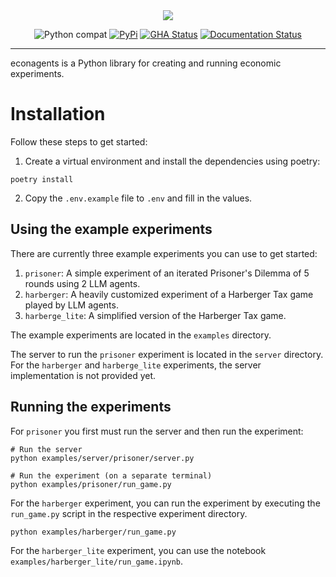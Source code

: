 <div align="center">
  <img src="https://raw.githubusercontent.com/iwanalabs/economic-agents/main/assets/logo_200w.png">
</div>

<div align="center">

![Python compat](https://img.shields.io/badge/%3E=python-3.10-blue.svg)
[![PyPi](https://img.shields.io/pypi/v/economic-agents.svg)](https://pypi.python.org/pypi/economic-agents)
[![GHA Status](https://github.com/iwanalabs/economic-agents/actions/workflows/tests.yaml/badge.svg?branch=main)](https://github.com/iwanalabs/economic-agents/actions?query=workflow%3Atests)
[![Documentation Status](https://readthedocs.org/projects/economic-agents/badge/?version=latest)](https://economic-agents.readthedocs.io/en/latest/?badge=latest)

</div>

---

econagents is a Python library for creating and running economic experiments.

# Installation

Follow these steps to get started:

1. Create a virtual environment and install the dependencies using poetry:

```shell
poetry install
```

2. Copy the `.env.example` file to `.env` and fill in the values.

## Using the example experiments

There are currently three example experiments you can use to get started:

1. `prisoner`: A simple experiment of an iterated Prisoner's Dilemma of 5 rounds using 2 LLM agents.
2. `harberger`: A heavily customized experiment of a Harberger Tax game played by LLM agents.
3. `harberge_lite`: A simplified version of the Harberger Tax game.

The example experiments are located in the `examples` directory.

The server to run the `prisoner` experiment is located in the `server` directory. For the `harberger` and `harberge_lite` experiments, the server implementation is not provided yet.

## Running the experiments

For `prisoner` you first must run the server and then run the experiment:

```shell
# Run the server
python examples/server/prisoner/server.py

# Run the experiment (on a separate terminal)
python examples/prisoner/run_game.py
```

For the `harberger` experiment, you can run the experiment by executing the `run_game.py` script in the respective experiment directory.

```shell
python examples/harberger/run_game.py
```

For the `harberger_lite` experiment, you can use the notebook `examples/harberger_lite/run_game.ipynb`.
